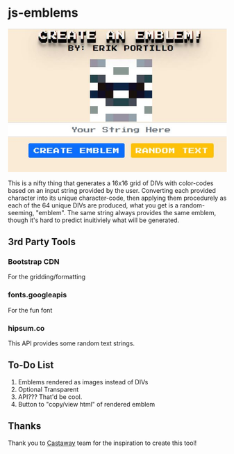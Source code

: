 # js-emblems

![Header](/assets/images/intro.png)

This is a nifty thing that generates a 16x16 grid of DIVs with color-codes based on an input string provided by the user. Converting each provided character into its unique character-code, then applying them procedurely as each of the 64 unique DIVs are produced, what you get is a random-seeming, "emblem". The same string always provides the same emblem, though it's hard to predict inuitiviely what will be generated.

## 3rd Party Tools

### Bootstrap CDN
For the gridding/formatting

### fonts.googleapis
For the fun font

### hipsum.co
This API provides some random text strings.

## To-Do List

1. Emblems rendered as images instead of DIVs
2. Optional Transparent
3. API??? That'd be cool.
4. Button to "copy/view html" of rendered emblem

## Thanks

Thank you to [Castaway](https://github.com/Team-CYOA/CYOA) team for the inspiration to create this tool!